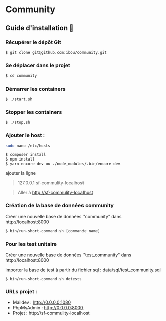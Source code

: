 # Community

## Guide d'installation :sheep:

### Récupérer le dépôt Git
```bash
$ git clone git@github.com:ibou/community.git

```

### Se déplacer dans le projet
```bash
$ cd community
```

### Démarrer les containers 
```bash
$ ./start.sh
```

### Stopper les containers 
```bash
$ ./stop.sh
```

### Ajouter le host :
```bash
sudo nano /etc/hosts
```

```
$ composer install
$ npm install
$ yarn encore dev ou ./node_modules/.bin/encore dev

```

ajouter la ligne
>127.0.0.1    sf-commulity-localhost
 
>Aller à [http://sf-commulity-localhost](http://sf-commulity-localhost)

### Création de la base de données community 

Créer une nouvelle base de données "community" dans http://localhost:8000


```
$ bin/run-short-command.sh [commande_name] 

```

### Pour les test unitaire
Créer une nouvelle base de données "test_community" dans http://localhost:8000

importer la base de test à partir du fichier sql : data/sql/test_community.sql

```
$ bin/run-short-command.sh dotests 

```


### URLs projet :
- Maildev : http://0.0.0.0:1080
- PhpMyAdmin : http://0.0.0.0:8000
- Projet : http://sf-commulity-localhost

